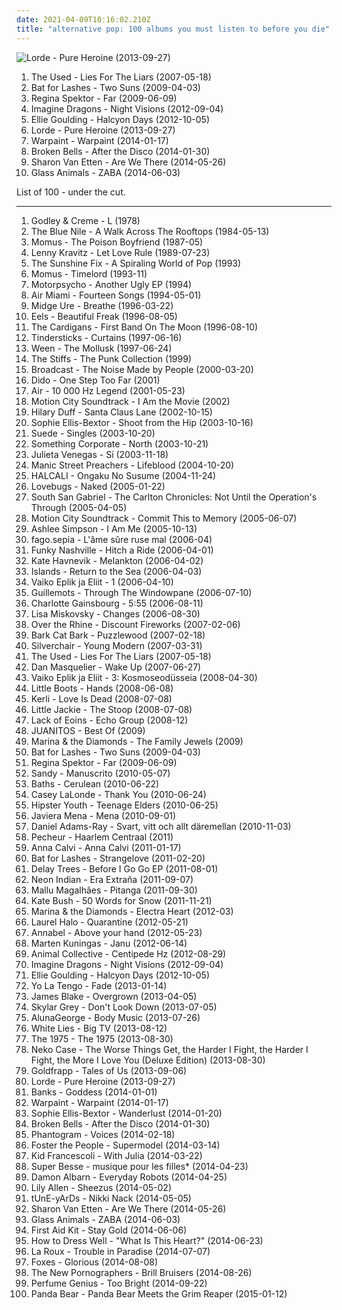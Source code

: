 ```yaml
---
date: 2021-04-09T10:16:02.210Z
title: "alternative pop: 100 albums you must listen to before you die"
---
```

![Lorde - Pure Heroine (2013-09-27)](http://coverartarchive.org/release/5f62ee6d-c5a7-4455-bfff-60e085d98f8a/10040947831-500.jpg "Lorde - Pure Heroine (2013-09-27)")
<ol class="albums">
<li data-cover="https://img.discogs.com/2jyn23qRwU6ZsjD4vDvjOMC6-OE=/fit-in/574x668/filters:strip_icc():format(jpeg):mode_rgb():quality(90)/discogs-images/R-4773448-1541353611-8676.jpeg.jpg" data-tags="alternative, rock" role="button">The Used - Lies For The Liars (2007-05-18)</li>
<li data-cover="http://coverartarchive.org/release/1589c9ec-b9d8-30e6-8f0c-57dd7c52ec35/8202001315-500.jpg" data-tags="alternative, atmospheric" role="button">Bat for Lashes - Two Suns (2009-04-03)</li>
<li data-cover="http://coverartarchive.org/release/8de3f2da-225f-49de-bb40-7a58e3bb0518/3715735677-500.jpg" data-tags="pop, piano, anti-folk, indie, alternative, indie pop, indie rock, 00s" role="button">Regina Spektor - Far (2009-06-09)</li>
<li data-cover="http://coverartarchive.org/release/e7bf831c-fff2-4758-a026-4432fd957bd3/6796107819-500.jpg" data-tags="indie rock, alternative, alternative rock" role="button">Imagine Dragons - Night Visions (2012-09-04)</li>
<li data-cover="http://coverartarchive.org/release/98215ea8-f57d-49f6-8a77-cad6957b1181/7519909230-500.jpg" data-tags="electronic, synthpop, pop" role="button">Ellie Goulding - Halcyon Days (2012-10-05)</li>
<li data-cover="http://coverartarchive.org/release/5f62ee6d-c5a7-4455-bfff-60e085d98f8a/10040947831-500.jpg" data-tags="indie pop" role="button">Lorde - Pure Heroine (2013-09-27)</li>
<li data-cover="http://coverartarchive.org/release/cbe0a818-aac1-45b4-9ca5-8f19d5666273/5966164242-500.jpg" data-tags="indie, dream pop, trip-hop, shoegaze, psychedelic rock, neo-psychedelia" role="button">Warpaint - Warpaint (2014-01-17)</li>
<li data-cover="http://coverartarchive.org/release/f86081b0-a7bb-4b9d-b68a-5aad0478e968/6373370107-500.jpg" data-tags="synthpop, indie pop" role="button">Broken Bells - After the Disco (2014-01-30)</li>
<li data-cover="http://coverartarchive.org/release/294ce5a9-a36b-4e41-982e-56f2f94bb581/20346832405-500.jpg" data-tags="folk, indie folk" role="button">Sharon Van Etten - Are We There (2014-05-26)</li>
<li data-cover="http://coverartarchive.org/release/25196cfe-3bb9-47ea-a70e-cf227c6cf17f/27544805167-500.jpg" data-tags="electronica" role="button">Glass Animals - ZABA (2014-06-03)</li>
</ol>
List of 100 - under the cut.
<!-- more -->

_________________

<ol class="albums">
<li data-cover="https://img.discogs.com/EH_ZI2JRI9D6RAHy4NrcdcOxPAg=/fit-in/595x587/filters:strip_icc():format(jpeg):mode_rgb():quality(90)/discogs-images/R-628499-1306501982.jpeg.jpg" data-tags="70s, british, alternative, experimental, progressive rock, art rock, alternative pop, cult, art pop, godley and creme, for ahts sake" role="button">
Godley & Creme - L (1978)
</li>
<li data-cover="http://coverartarchive.org/release/b4fa8534-a5a7-330a-b61a-d72a40ba694b/26028960700-500.jpg" data-tags="sophisti-pop" role="button">
The Blue Nile - A Walk Across The Rooftops (1984-05-13)
</li>
<li data-cover="https://img.discogs.com/aUa-UyYdC2WHg7T6wS2-6w_2XjI=/fit-in/500x442/filters:strip_icc():format(jpeg):mode_rgb():quality(90)/discogs-images/R-611489-1323384683.jpeg.jpg" data-tags="electronic, indie, soul, 80s, british, alternative, experimental, indie pop, indie rock, singer-songwriter, solo, chamber pop, britpop, baroque pop, scottish, scotland, japan, electronic pop, funk soul, one-man band, alternative pop, free music, legends, creation records, solo artist, osaka, paisley, eccentric, bombastic, avant-pop, one man band, britain, netaudio, theatrical, experimental indie, leftfield, artpop, one-man-band, art pop, uk underground, free albums, soul funk, eccentric pop, free album, solo project, art-pop, great britain, webaudio, sophomore album, pomp, one man project, sophomore, british underground, ubuweb, scottish underground, one-man-project, one  man band" role="button">
Momus - The Poison Boyfriend (1987-05)
</li>
<li data-cover="https://img.discogs.com/UGLkfyzaC9F8vzuuNd2I-6uWEYA=/fit-in/268x268/filters:strip_icc():format(jpeg):mode_rgb():quality(90)/discogs-images/R-7919633-1528727617-6341.jpeg.jpg" data-tags="rock" role="button">
Lenny Kravitz - Let Love Rule (1989-07-23)
</li>
<li data-cover="https://via.placeholder.com/450" data-tags="alternative rock, indie pop, indie rock, lo-fi, 90s, elephant 6, alternative pop, diy" role="button">
The Sunshine Fix - A Spiraling World of Pop (1993)
</li>
<li data-cover="https://img.discogs.com/stzEbtoIamDQ0Q4AuniCbbSPW6o=/fit-in/250x250/filters:strip_icc():format(jpeg):mode_rgb():quality(90)/discogs-images/R-180858-1100654285.jpg.jpg" data-tags="singer-songwriter, 90s, alternative pop, synth-pop, art pop, nice hairdo fag" role="button">
Momus - Timelord (1993-11)
</li>
<li data-cover="http://coverartarchive.org/release/83b064f6-b496-4890-8706-40958eb5f381/15903501032-500.jpg" data-tags="alternative, alternative rock, indie rock, norwegian, psychedelia, alternative metal, alternative pop" role="button">
Motorpsycho - Another Ugly EP (1994)
</li>
<li data-cover="https://img.discogs.com/qR7nyCt8PFFnNp37T_KerZTBjVE=/fit-in/560x600/filters:strip_icc():format(jpeg):mode_rgb():quality(90)/discogs-images/R-1155459-1196634977.jpeg.jpg" data-tags="indie, alternative rock, washington, indie pop, indie rock, usa, lo-fi, 90s, dream pop, american, lofi, alternative pop, dreampop, diy, american underground, lo fi, legends, america, united states, fully streamable tracks, dream-pop, music i tried but didnt like, fully streamable album, usa underground, fully streamable track" role="button">
Air Miami - Fourteen Songs (1994-05-01)
</li>
<li data-cover="http://coverartarchive.org/release/91536a77-db1d-4858-b23a-f99b435a34e6/7464010733-500.jpg" data-tags="alternative pop" role="button">
Midge Ure - Breathe (1996-03-22)
</li>
<li data-cover="http://coverartarchive.org/release/31c452b7-6fc4-39eb-9a0c-1f349328c745/11388472171-500.jpg" data-tags="alternative, rock, alternative rock, indie rock, 90s" role="button">
Eels - Beautiful Freak (1996-08-05)
</li>
<li data-cover="http://coverartarchive.org/release/6f7a28b7-c6e0-4a65-870e-7e9e82d33511/4520869611-500.jpg" data-tags="90s, pop" role="button">
The Cardigans - First Band On The Moon (1996-08-10)
</li>
<li data-cover="http://coverartarchive.org/release/ef8ffab3-2a8e-42d0-a208-5fef13716494/3558127143-500.jpg" data-tags="chamber pop, melancholy" role="button">
Tindersticks - Curtains (1997-06-16)
</li>
<li data-cover="http://coverartarchive.org/release/8e13940f-65ba-30f5-834d-f3692d21688a/22395044342-500.jpg" data-tags="nautical, alternative" role="button">
Ween - The Mollusk (1997-06-24)
</li>
<li data-cover="https://img.discogs.com/DjMjzdHCDi-MvL0dM1sStdSb8HU=/fit-in/600x594/filters:strip_icc():format(jpeg):mode_rgb():quality(90)/discogs-images/R-1039189-1395608587-6084.jpeg.jpg" data-tags="rock, 70s, old school punk, british, punk, power pop, new wave, post-punk, punk rock, pop punk, glam, powerpop, alternative pop, pop-rock, 77-style punk" role="button">
The Stiffs - The Punk Collection (1999)
</li>
<li data-cover="https://img.discogs.com/Wb2clSHhJ4_ZOv69eP7kTPBiBOw=/fit-in/600x604/filters:strip_icc():format(jpeg):mode_rgb():quality(90)/discogs-images/R-3194-1145339641.jpeg.jpg" data-tags="electronica, warp" role="button">
Broadcast - The Noise Made by People (2000-03-20)
</li>
<li data-cover="http://coverartarchive.org/release/2e8cb32b-7341-486e-8543-3e87910555f6/3576613641-500.jpg" data-tags="pop" role="button">
Dido - One Step Too Far (2001)
</li>
<li data-cover="http://coverartarchive.org/release/667851cb-0f84-3fdd-8882-33902fa16aef/27398009848-500.jpg" data-tags="electronic" role="button">
Air - 10 000 Hz Legend (2001-05-23)
</li>
<li data-cover="https://img.discogs.com/tfulD_HMi8UtHRtBXTnttjY4O5U=/fit-in/600x595/filters:strip_icc():format(jpeg):mode_rgb():quality(90)/discogs-images/R-459751-1371414323-2301.jpeg.jpg" data-tags="pop punk" role="button">
Motion City Soundtrack - I Am the Movie (2002)
</li>
<li data-cover="http://coverartarchive.org/release/6685831f-4011-4947-9210-5c3a8a678959/10253258951-500.jpg" data-tags="holiday" role="button">
Hilary Duff - Santa Claus Lane (2002-10-15)
</li>
<li data-cover="http://coverartarchive.org/release/a0780eda-0c5e-46ef-b7cf-6f4d4eeca1a6/7107828358-500.jpg" data-tags="electronic, dance, disco" role="button">
Sophie Ellis-Bextor - Shoot from the Hip (2003-10-16)
</li>
<li data-cover="http://coverartarchive.org/release/1afe7e41-7c77-4e13-90e5-f170404ad3df/13703071855-500.jpg" data-tags="alternative, brit-pop, alternative britpop, alternative rock, 90s" role="button">
Suede - Singles (2003-10-20)
</li>
<li data-cover="https://via.placeholder.com/450" data-tags="piano rock" role="button">
Something Corporate - North (2003-10-21)
</li>
<li data-cover="https://img.discogs.com/mDgqGCHtS5QcIjLslTumzElfVQ8=/fit-in/200x179/filters:strip_icc():format(jpeg):mode_rgb():quality(90)/discogs-images/R-347070-1307145634.jpeg.jpg" data-tags="spanish, latin, mexico, spanish rock, alternative pop, pop-rock, latin pop, mexican, latin grammy nominated, my whole damn collection, julietta venegas okay" role="button">
Julieta Venegas - Sí (2003-11-18)
</li>
<li data-cover="https://img.discogs.com/iJ1uU2VMCxYbEZpMj8xa2ne3sjI=/fit-in/600x600/filters:strip_icc():format(jpeg):mode_rgb():quality(90)/discogs-images/R-4576544-1368882873-4855.jpeg.jpg" data-tags="rock, 00s, alternative, criminally underrated" role="button">
Manic Street Preachers - Lifeblood (2004-10-20)
</li>
<li data-cover="https://img.discogs.com/H-LAzRawVgATJCeejMEXc4Oykm0=/fit-in/600x682/filters:strip_icc():format(jpeg):mode_rgb():quality(90)/discogs-images/R-266212-1613875532-9995.jpeg.jpg" data-tags="electronic, japanese, alternative, jpop, japan, alternative pop, j-pop, jhop" role="button">
HALCALI - Ongaku No Susume (2004-11-24)
</li>
<li data-cover="https://img.discogs.com/bohWVOUOfYI_J63fnzk-FvZVRqs=/fit-in/600x540/filters:strip_icc():format(jpeg):mode_rgb():quality(90)/discogs-images/R-1346711-1552230211-3808.jpeg.jpg" data-tags="alternative rock, switzerland, alternative pop, swiss, alternative, unplugged, basel, indie pop" role="button">
Lovebugs - Naked (2005-01-22)
</li>
<li data-cover="https://img.discogs.com/agv2VA5EEeQN-qWmp_28AdNXxb0=/fit-in/500x500/filters:strip_icc():format(jpeg):mode_rgb():quality(90)/discogs-images/R-814655-1232484253.jpeg.jpg" data-tags="indie, rock, alternative, alternative rock, experimental, indie rock, lo-fi, alt-country, alternative pop, duyster, will johnson" role="button">
South San Gabriel - The Carlton Chronicles: Not Until the Operation's Through (2005-04-05)
</li>
<li data-cover="http://coverartarchive.org/release/b385a012-e088-426d-980b-acdf114ef775/10187762153-500.jpg" data-tags="pop punk" role="button">
Motion City Soundtrack - Commit This to Memory (2005-06-07)
</li>
<li data-cover="http://coverartarchive.org/release/3ce5441e-ea49-4ba3-879b-faff3b547d2b/11183169551-500.jpg" data-tags="pop, pop rock" role="button">
Ashlee Simpson - I Am Me (2005-10-13)
</li>
<li data-cover="http://coverartarchive.org/release/a0a7630a-4149-46bf-8901-d6518e22813f/10926002805-500.jpg" data-tags="french, rock, instrumental, alternative, alternative rock, math rock, experimental, post-rock, lo-fi, post rock, jazz rock, alternative pop, alternative jazz, france, instrumental post-rock, duyster, post rock instrumental, post pop instrumental" role="button">
fago.sepia - L'âme sûre ruse mal (2006-04)
</li>
<li data-cover="https://img.discogs.com/L_GBpxS_5TG1HCu77HLzDd4P90k=/fit-in/240x240/filters:strip_icc():format(jpeg):mode_rgb():quality(90)/discogs-images/R-2435747-1283917738.jpeg.jpg" data-tags="indie, alternative rock, indie rock, brass, 00s, alternative pop, free music, netaudio, free albums, free album, webaudio, brass indie" role="button">
Funky Nashville - Hitch a Ride (2006-04-01)
</li>
<li data-cover="https://img.discogs.com/K8wuXm7t8XdYis3Gq-03yQBwGAs=/fit-in/225x225/filters:strip_icc():format(jpeg):mode_rgb():quality(90)/discogs-images/R-721994-1151857747.jpeg.jpg" data-tags="female vocalists" role="button">
Kate Havnevik - Melankton (2006-04-02)
</li>
<li data-cover="https://img.discogs.com/dpXzji7Zh-rz9BH-vGHTCyTo1qE=/fit-in/500x500/filters:strip_icc():format(jpeg):mode_rgb():quality(90)/discogs-images/R-667563-1145481541.jpeg.jpg" data-tags="indie, indie pop, canadian" role="button">
Islands - Return to the Sea (2006-04-03)
</li>
<li data-cover="https://img.discogs.com/Fx0iJI4I95CgsJW3cnvLWQKeSeU=/fit-in/600x530/filters:strip_icc():format(jpeg):mode_rgb():quality(90)/discogs-images/R-895243-1569095988-4369.jpeg.jpg" data-tags="alternative rock, indie pop, indie rock, singer-songwriter, psychedelic, 00s, alternative pop, art pop" role="button">
Vaiko Eplik ja Eliit - 1 (2006-04-10)
</li>
<li data-cover="https://img.discogs.com/YX4FZMLYAhoPXbaanMlQu89V4UM=/fit-in/200x198/filters:strip_icc():format(jpeg):mode_rgb():quality(90)/discogs-images/R-865147-1166906143.jpeg.jpg" data-tags="chamber pop, 00s" role="button">
Guillemots - Through The Windowpane (2006-07-10)
</li>
<li data-cover="http://coverartarchive.org/release/be9453f4-23e8-46f1-863a-d3a63cdd6231/23498089082-500.jpg" data-tags="female vocalists, french" role="button">
Charlotte Gainsbourg - 5:55 (2006-08-11)
</li>
<li data-cover="https://img.discogs.com/-q9Muwpgi1C91mbsxr7LqTI8uLY=/fit-in/582x587/filters:strip_icc():format(jpeg):mode_rgb():quality(90)/discogs-images/R-805181-1302985678.jpeg.jpg" data-tags="pop, alternative pop" role="button">
Lisa Miskovsky - Changes (2006-08-30)
</li>
<li data-cover="https://img.discogs.com/gMqIJopaMFj_6mLXN48l_gFCimQ=/fit-in/600x596/filters:strip_icc():format(jpeg):mode_rgb():quality(90)/discogs-images/R-12880330-1543745150-8346.jpeg.jpg" data-tags="indie, vocal, female, jazz, pop, rock, country, favorite bands, alternative rock, folk, indie pop, indie rock, female vocalists, singer-songwriter, piano, folk-rock, americana, romantic, fantastic, dreamy, feel good, voice, girls, american, radio, cosmic, mellow, pretty, melancholy, unique, soft, ethereal, spiritual, folk rock, poetic, intelligent, earthy, nice, female vocals, female vocalist, alternative pop, warm, new folk, ohio, sxsw, visual, female voices, addictive, sweet, i like this, truth, cross rhythms, girl, music, visionary, jesus, babe, the rhine, dusk, cincinnati, good music, seductive, alternative gospel, over, proper, anima, front porch, people who are freakier and folkier than motherfucking devendra banhart, shady, special, river, north america, girls girls girls, i have seen live, relationships, really good, cosmic american music, husband and wife, down to earth, filtered, amazing vocals, real music, something special" role="button">
Over the Rhine - Discount Fireworks (2007-02-06)
</li>
<li data-cover="https://img.discogs.com/Wv3MnmiMu-c3Q_oEo6HDXQBirp4=/fit-in/493x439/filters:strip_icc():format(jpeg):mode_rgb():quality(90)/discogs-images/R-3431387-1330138151.jpeg.jpg" data-tags="electronic, indie pop, lo-fi, chamber pop, baroque pop, experimental pop, modern classical, 00s, alternative pop, diy, art music, art pop, sophisti-pop, ork-pop" role="button">
Bark Cat Bark - Puzzlewood (2007-02-18)
</li>
<li data-cover="https://img.discogs.com/kcWhkV979DH6Nda6ysKEhM_h_uA=/fit-in/600x554/filters:strip_icc():format(jpeg):mode_rgb():quality(90)/discogs-images/R-1099905-1532793292-3827.jpeg.jpg" data-tags="rock, alternative rock, alternative" role="button">
Silverchair - Young Modern (2007-03-31)
</li>
<li data-cover="https://img.discogs.com/2jyn23qRwU6ZsjD4vDvjOMC6-OE=/fit-in/574x668/filters:strip_icc():format(jpeg):mode_rgb():quality(90)/discogs-images/R-4773448-1541353611-8676.jpeg.jpg" data-tags="alternative, rock" role="button">
The Used - Lies For The Liars (2007-05-18)
</li>
<li data-cover="https://via.placeholder.com/450" data-tags="indie, alternative rock, indie pop, singer-songwriter, usa, acoustic, american, california, indie folk, jamendo, alternative pop, singer-songwriters, american underground, free downloads, netlabel, creative commons, free music, america, free download, weblabel, netaudio, netlabels, californian, downloadable, free albums, net labels music, folk indie, fully downloadable albums, free album, chico, downloadable tracks, free streamable albums, webaudio, tracy, cagy, usa underground" role="button">
Dan Masquelier - Wake Up (2007-06-27)
</li>
<li data-cover="https://img.discogs.com/Y1tKMa0G5-CkdRBOqJQ89ZSgj1g=/fit-in/600x532/filters:strip_icc():format(jpeg):mode_rgb():quality(90)/discogs-images/R-1330139-1583408580-2334.jpeg.jpg" data-tags="electronic, alternative rock, indie pop, indie rock, singer-songwriter, experimental pop, psychedelic, 00s, alternative pop, art pop, mortimer snerd" role="button">
Vaiko Eplik ja Eliit - 3: Kosmoseodüsseia (2008-04-30)
</li>
<li data-cover="https://img.discogs.com/toDQBN655WEt--WaLnCS0E5eWaU=/fit-in/600x599/filters:strip_icc():format(jpeg):mode_rgb():quality(90)/discogs-images/R-1760921-1515845507-8192.jpeg.jpg" data-tags="electronic, electropop, synthpop, dance" role="button">
Little Boots - Hands (2008-06-08)
</li>
<li data-cover="http://coverartarchive.org/release/7e03de41-4397-4757-9e8b-9703d19c8440/5877736768-500.jpg" data-tags="gothic rock, pop" role="button">
Kerli - Love Is Dead (2008-07-08)
</li>
<li data-cover="https://img.discogs.com/CxaxQTRdkefB4S8wlARoysjmuTo=/fit-in/500x500/filters:strip_icc():format(jpeg):mode_rgb():quality(90)/discogs-images/R-1403054-1216677090.jpeg.jpg" data-tags="00s, alternative pop" role="button">
Little Jackie - The Stoop (2008-07-08)
</li>
<li data-cover="https://img.discogs.com/2BRFV3JBuzQj6Fx5ch6mFixzB94=/fit-in/600x533/filters:strip_icc():format(jpeg):mode_rgb():quality(90)/discogs-images/R-1642762-1234691630.jpeg.jpg" data-tags="indie, alternative rock, indie rock, 00s, alternative pop, europe, quartet, estonian, eesti, european, estonia, baltic, seksound, baltic states, viljandi, eesti muusika, estonian underground, former soviet union, post soviet union" role="button">
Lack of Eoins - Echo Group (2008-12)
</li>
<li data-cover="http://coverartarchive.org/release/313ac320-4d2a-47d9-b337-d8ab37e63b0a/2990545463-500.jpg" data-tags="hip-hop, french, indie, jazz, rockabilly, alternative, alternative rock, reggae, surf, indie pop, indie rock, easy listening, psychedelic, psychedelia, crossover, jazz rock, jamendo, rock and roll, surf rock, 00s, alternative pop, france, netlabel, creative commons, free music, weblabel, netaudio, free spirited, free albums, free album, webaudio, french underground, hip-hop indie, primitive pop, exotica pop" role="button">
JUANITOS - Best Of (2009)
</li>
<li data-cover="https://img.discogs.com/ge0kkIxE2Idf9oNN3pxcA8rxiuw=/fit-in/600x600/filters:strip_icc():format(jpeg):mode_rgb():quality(90)/discogs-images/R-6539742-1421569801-4407.jpeg.jpg" data-tags="pop, indie pop" role="button">
Marina & the Diamonds - The Family Jewels (2009)
</li>
<li data-cover="http://coverartarchive.org/release/1589c9ec-b9d8-30e6-8f0c-57dd7c52ec35/8202001315-500.jpg" data-tags="alternative, atmospheric" role="button">
Bat for Lashes - Two Suns (2009-04-03)
</li>
<li data-cover="http://coverartarchive.org/release/8de3f2da-225f-49de-bb40-7a58e3bb0518/3715735677-500.jpg" data-tags="pop, piano, anti-folk, indie, alternative, indie pop, indie rock, 00s" role="button">
Regina Spektor - Far (2009-06-09)
</li>
<li data-cover="http://coverartarchive.org/release/872a8ba7-08d7-4a56-8df8-297d1e7e3148/18247310701-500.jpg" data-tags="folk, acoustic, alternative, singer-songwriter, piano" role="button">
Sandy - Manuscrito (2010-05-07)
</li>
<li data-cover="http://coverartarchive.org/release/5ddd6650-d435-447d-8679-98a63ddaf637/3944000674-500.jpg" data-tags="electronic, downtempo, idm" role="button">
Baths - Cerulean (2010-06-22)
</li>
<li data-cover="http://coverartarchive.org/release/c99c5f56-4928-47db-99c2-d30bded7a360/10089769814-500.jpg" data-tags="electronic, instrumental, alternative, minnesota, usa, solo, shoegaze, dreamy, dream pop, american, electronic pop, crossover, alternative pop, american underground, 10s, creative commons, solo artist, america, united states, fully streamable tracks, one-man-band, bandcamp, solo project, fully streamable album, self-released, usa underground, fully streamable track, shoegazetronica" role="button">
Casey LaLonde - Thank You (2010-06-24)
</li>
<li data-cover="http://coverartarchive.org/release/2cae85a4-61a5-43a5-8b35-f74f29faccec/6670876590-500.jpg" data-tags="electronic, indie, alternative, experimental, solo, 8bit, 8-bit, psychedelic, chiptune, irish, crossover, alternative pop, europe, ireland, 10s, free music, solo artist, netaudio, experimental indie, one-man-band, art pop, bandcamp, free albums, free album, solo project, webaudio, self-released, irish underground" role="button">
Hipster Youth - Teenage Elders (2010-06-25)
</li>
<li data-cover="http://coverartarchive.org/release/d5de7e14-2ce7-4167-bced-5e89db55b8ca/6263362617-500.jpg" data-tags="electropop, electronic, synthpop" role="button">
Javiera Mena - Mena (2010-09-01)
</li>
<li data-cover="http://coverartarchive.org/release/d6bab9cf-a6bd-400f-9846-f93775f1475b/3420628199-500.jpg" data-tags="indie, pop, rock, synthpop, alternative pop, universal, lagom" role="button">
Daniel Adams-Ray - Svart, vitt och allt däremellan (2010-11-03)
</li>
<li data-cover="https://img.discogs.com/16zKHci6fIxuT0hjttCMZ4IY5RA=/fit-in/350x350/filters:strip_icc():format(jpeg):mode_rgb():quality(90)/discogs-images/R-3320637-1325635315.jpeg.jpg" data-tags="trance, chillout, electronic, electronica, electropop, pop, chill, soul, 70s, 80s, alternative, ambient, experimental, down tempo, electroclash, downtempo, electro, dance, calm, industrial, easy listening, synth pop, contemporary, ambient pop, downbeat, house, electro house, minimal, melodic, idm, psychedelic, groove, dreamy, lounge, 90s, atmospheric, electro pop, dream pop, club, synthpop, chillosophy, chilled, electronic pop, progressive house, synthesizer, intelligent, ebm, deep house, calming, dutch, chill-out, alternative pop, sophisticated, symphonic, ambiance, nederlands, ambient techno, chill out, electric, elektronic beats, electro-pop, dream, netherlands, air, easy, haarlem, ambient house, audio beauty, elektronica, pecheur, dreamy synthpop, vism, depthful" role="button">
Pecheur - Haarlem Centraal (2011)
</li>
<li data-cover="https://img.discogs.com/zJFL_64IjYCGNI0DDU8E5MzPovE=/fit-in/600x535/filters:strip_icc():format(jpeg):mode_rgb():quality(90)/discogs-images/R-2663331-1297710621.jpeg.jpg" data-tags="rock, indie, alternative rock" role="button">
Anna Calvi - Anna Calvi (2011-01-17)
</li>
<li data-cover="https://img.discogs.com/kpn_CSgbQIk3FxAxnhHlmfj5lPc=/fit-in/500x500/filters:strip_icc():format(jpeg):mode_rgb():quality(90)/discogs-images/R-14083491-1567527829-4795.jpeg.jpg" data-tags="electronic, indie, pop, alternative, female vocalists, alternative pop, art pop, bat for lashes, natasha khan" role="button">
Bat for Lashes - Strangelove (2011-02-20)
</li>
<li data-cover="https://img.discogs.com/RhBAZnzL8Vutqeh-sUJiLAF0DdQ=/fit-in/600x600/filters:strip_icc():format(jpeg):mode_rgb():quality(90)/discogs-images/R-3390704-1328556112.jpeg.jpg" data-tags="indie, alternative rock, indie pop, post-rock, dreamy, dream pop, postrock, finnish, post rock, crossover, alternative pop, europe, quartet, 10s, free music, finland, netaudio, fully streamable tracks, finnish underground, free albums, free album, webaudio, fully streamable album, self-released, fully streamable track" role="button">
Delay Trees - Before I Go Go EP (2011-08-01)
</li>
<li data-cover="http://coverartarchive.org/release/80418cea-5f7e-48b9-a7de-d58175e51531/18047710272-500.jpg" data-tags="synthpop, electronic, chillwave" role="button">
Neon Indian - Era Extraña (2011-09-07)
</li>
<li data-cover="http://coverartarchive.org/release/7017aae8-13a8-4e0e-abf0-806e2d21bf51/2903262151-500.jpg" data-tags="indie, folk, 10s, mpb" role="button">
Mallu Magalhães - Pitanga (2011-09-30)
</li>
<li data-cover="http://coverartarchive.org/release/4518b2c0-0091-4780-b31e-6dfc7e1d9cd5/21132684376-500.jpg" data-tags="alternative, art pop, winter" role="button">
Kate Bush - 50 Words for Snow (2011-11-21)
</li>
<li data-cover="http://coverartarchive.org/release/4a6438cd-304a-4240-b118-b8e7b00b252d/1068336894-500.jpg" data-tags="pop" role="button">
Marina & the Diamonds - Electra Heart (2012-03)
</li>
<li data-cover="http://coverartarchive.org/release/b385813a-cb78-4916-a964-59b9bbabf879/28097036963-500.jpg" data-tags="experimental" role="button">
Laurel Halo - Quarantine (2012-05-21)
</li>
<li data-cover="http://coverartarchive.org/release/db414072-aa75-4a05-bae6-cc20d19e4c22/3507556609-500.jpg" data-tags="chillout, trip-hop, indie, jazz, chill, alternative, ambient, experimental, indie pop, female vocalists, downtempo, singer-songwriter, easy listening, ambient pop, new age, acid jazz, lounge, jpop, dream pop, j-jazz, jazzy, anime, alternative pop, j-pop, tokyo, avant-pop, atmospheric pop, cosy, kokia, asian pop, tokyo jazz, j-ambient" role="button">
Annabel - Above your hand (2012-05-23)
</li>
<li data-cover="https://img.discogs.com/buAouqI_Zf4PymC0r8JlCfhUIr8=/fit-in/600x601/filters:strip_icc():format(jpeg):mode_rgb():quality(90)/discogs-images/R-3682276-1500975611-5187.jpeg.jpg" data-tags="indie, rock, soul, alternative, indie pop, indie rock, singer-songwriter, solo, one-man band, singer songwriter, alternative pop, europe, estonian, 10s, european, solo artist, estonia, tallinn, one man band, baltic, one-man-band, neosoul, solo project, baltic states, one man project, one-man-project, former soviet union, post soviet union, one  man band" role="button">
Marten Kuningas - Janu (2012-06-14)
</li>
<li data-cover="http://coverartarchive.org/release/46e3ced9-47b3-4bdb-9515-9ab3c655a8be/1932609966-500.jpg" data-tags="neo-psychedelia, burrito-core, experimental" role="button">
Animal Collective - Centipede Hz (2012-08-29)
</li>
<li data-cover="http://coverartarchive.org/release/e7bf831c-fff2-4758-a026-4432fd957bd3/6796107819-500.jpg" data-tags="indie rock, alternative, alternative rock" role="button">
Imagine Dragons - Night Visions (2012-09-04)
</li>
<li data-cover="http://coverartarchive.org/release/98215ea8-f57d-49f6-8a77-cad6957b1181/7519909230-500.jpg" data-tags="electronic, synthpop, pop" role="button">
Ellie Goulding - Halcyon Days (2012-10-05)
</li>
<li data-cover="http://coverartarchive.org/release/306adcf4-39b2-4706-919a-f960cc7a1c48/2930110026-500.jpg" data-tags="indie, indie rock, 10s" role="button">
Yo La Tengo - Fade (2013-01-14)
</li>
<li data-cover="https://img.discogs.com/cNjibLSsY9wA6qRnZUanNo5xtbQ=/fit-in/600x600/filters:strip_icc():format(jpeg):mode_rgb():quality(90)/discogs-images/R-4447618-1462518825-2838.jpeg.jpg" data-tags="electronic, soul" role="button">
James Blake - Overgrown (2013-04-05)
</li>
<li data-cover="http://coverartarchive.org/release/2517232a-703d-4d78-922a-495339215403/18724663884-500.jpg" data-tags="pop" role="button">
Skylar Grey - Don't Look Down (2013-07-05)
</li>
<li data-cover="http://coverartarchive.org/release/3473d4a9-a56e-4a31-a6a0-852eab8cd533/5102500960-500.jpg" data-tags="electronic, pop, synthpop, rnb" role="button">
AlunaGeorge - Body Music (2013-07-26)
</li>
<li data-cover="http://coverartarchive.org/release/e3392a7d-a6c1-49aa-8571-9f74d84c60a0/17037267715-500.jpg" data-tags="indie rock" role="button">
White Lies - Big TV (2013-08-12)
</li>
<li data-cover="http://coverartarchive.org/release/ac2b87af-2774-4575-a72a-db31c8865264/5068034405-500.jpg" data-tags="indie rock, indie pop" role="button">
The 1975 - The 1975 (2013-08-30)
</li>
<li data-cover="https://img.discogs.com/i170_FtE9UJVOulIkjmVSw3pASI=/fit-in/600x536/filters:strip_icc():format(jpeg):mode_rgb():quality(90)/discogs-images/R-4911323-1379266102-8380.jpeg.jpg" data-tags="country, alternative rock, folk, indie rock, americana, alternative country, alternative pop, alternative country rock" role="button">
Neko Case - The Worse Things Get, the Harder I Fight, the Harder I Fight, the More I Love You (Deluxe Edition) (2013-08-30)
</li>
<li data-cover="http://coverartarchive.org/release/6b18b30a-e578-41eb-8d3d-1ff4a6a22d9d/12859926570-500.jpg" data-tags="trip-hop, electronic, chamber pop, art pop" role="button">
Goldfrapp - Tales of Us (2013-09-06)
</li>
<li data-cover="http://coverartarchive.org/release/5f62ee6d-c5a7-4455-bfff-60e085d98f8a/10040947831-500.jpg" data-tags="indie pop" role="button">
Lorde - Pure Heroine (2013-09-27)
</li>
<li data-cover="http://coverartarchive.org/release/5ef96551-de57-4cb6-9fce-4721882cef6b/12614617442-500.jpg" data-tags="downtempo, electronic" role="button">
Banks - Goddess (2014-01-01)
</li>
<li data-cover="http://coverartarchive.org/release/cbe0a818-aac1-45b4-9ca5-8f19d5666273/5966164242-500.jpg" data-tags="indie, dream pop, trip-hop, shoegaze, psychedelic rock, neo-psychedelia" role="button">
Warpaint - Warpaint (2014-01-17)
</li>
<li data-cover="http://coverartarchive.org/release/b543cfef-c8d1-4ba3-a8b2-742af1d56cd3/15500392136-500.jpg" data-tags="indie, pop, female vocalists" role="button">
Sophie Ellis-Bextor - Wanderlust (2014-01-20)
</li>
<li data-cover="http://coverartarchive.org/release/f86081b0-a7bb-4b9d-b68a-5aad0478e968/6373370107-500.jpg" data-tags="synthpop, indie pop" role="button">
Broken Bells - After the Disco (2014-01-30)
</li>
<li data-cover="http://coverartarchive.org/release/192ef3d0-9f54-426c-9485-b867c7d3798b/6482224398-500.jpg" data-tags="indie pop, trip-hop, alternative" role="button">
Phantogram - Voices (2014-02-18)
</li>
<li data-cover="http://coverartarchive.org/release/467e3807-0848-4009-9f73-1694642b8787/8667724427-500.jpg" data-tags="indie" role="button">
Foster the People - Supermodel (2014-03-14)
</li>
<li data-cover="http://coverartarchive.org/release/770b36ef-08c7-43f4-8ad5-360166e64330/7169004768-500.jpg" data-tags="indie, pop, alternative, indie pop, retro, italian, alternative pop, 10s, elevator music, nu disco, retropop, vintage pop, retro electronica, kitschwave, kitsch in a good way, kitsch arrangement, red black and white album covers" role="button">
Kid Francescoli - With Julia (2014-03-22)
</li>
<li data-cover="https://img.discogs.com/F6aHiw0WyshsG5AdKKu6ifqBahs=/fit-in/600x600/filters:strip_icc():format(jpeg):mode_rgb():quality(90)/discogs-images/R-5539854-1396011284-4729.jpeg.jpg" data-tags="alternative, alternative rock, post-punk, post punk, synth, postpunk, alternative pop, trio, alternative dance, dance rock, electro rock, 10s, electro-rock, creative commons, free music, electro-indie, electrorock, belarus, minsk, netaudio, belarussian, bandcamp, electro indie, free albums, free album, webaudio, electroindie, self-released, belarussia, belarussian underground, former soviet union, post soviet union, salvic" role="button">
Super Besse - musique pour les filles* (2014-04-23)
</li>
<li data-cover="https://img.discogs.com/aH-EXZ6G_eOp-whSGmUGn4nuuzE=/fit-in/598x600/filters:strip_icc():format(jpeg):mode_rgb():quality(90)/discogs-images/R-5425859-1393250079-6492.jpeg.jpg" data-tags="electronic, folktronica" role="button">
Damon Albarn - Everyday Robots (2014-04-25)
</li>
<li data-cover="http://coverartarchive.org/release/2f6277bd-d169-4494-9105-977d61cc4b6f/11544197939-500.jpg" data-tags="pop" role="button">
Lily Allen - Sheezus (2014-05-02)
</li>
<li data-cover="https://img.discogs.com/X4BPyuwih9Ftjun2RLU7v5627hA=/fit-in/450x450/filters:strip_icc():format(jpeg):mode_rgb():quality(90)/discogs-images/R-5659142-1399187504-3176.jpeg.jpg" data-tags="experimental" role="button">
tUnE-yArDs - Nikki Nack (2014-05-05)
</li>
<li data-cover="http://coverartarchive.org/release/294ce5a9-a36b-4e41-982e-56f2f94bb581/20346832405-500.jpg" data-tags="folk, indie folk" role="button">
Sharon Van Etten - Are We There (2014-05-26)
</li>
<li data-cover="http://coverartarchive.org/release/25196cfe-3bb9-47ea-a70e-cf227c6cf17f/27544805167-500.jpg" data-tags="electronica" role="button">
Glass Animals - ZABA (2014-06-03)
</li>
<li data-cover="http://coverartarchive.org/release/36b69931-add2-4409-8d7a-939f277223f2/7183720847-500.jpg" data-tags="folk" role="button">
First Aid Kit - Stay Gold (2014-06-06)
</li>
<li data-cover="http://coverartarchive.org/release/d20cd5ed-5db4-4318-8230-cfdf65d9526a/7162176118-500.jpg" data-tags="alternative rnb" role="button">
How to Dress Well - "What Is This Heart?" (2014-06-23)
</li>
<li data-cover="http://coverartarchive.org/release/6540f0f1-6ee7-4bc7-808a-0b38398b9f64/7842080226-500.jpg" data-tags="synthpop" role="button">
La Roux - Trouble in Paradise (2014-07-07)
</li>
<li data-cover="https://img.discogs.com/iLzol4nUY0cUS-oJzysSbRq4QP4=/fit-in/600x626/filters:strip_icc():format(jpeg):mode_rgb():quality(90)/discogs-images/R-5688690-1459349012-5030.jpeg.jpg" data-tags="pop" role="button">
Foxes - Glorious (2014-08-08)
</li>
<li data-cover="http://coverartarchive.org/release/19148800-4da4-4884-9f48-5bc64101c5b8/9260423341-500.jpg" data-tags="10s" role="button">
The New Pornographers - Brill Bruisers (2014-08-26)
</li>
<li data-cover="http://coverartarchive.org/release/b152df81-9311-4f9e-9eb6-659ade6a8c06/8512126596-500.jpg" data-tags="ambient, experimental, chamber pop, art pop" role="button">
Perfume Genius - Too Bright (2014-09-22)
</li>
<li data-cover="http://coverartarchive.org/release/486252bb-3639-4ee2-a53e-149a1550b2c4/8921051502-500.jpg" data-tags="psychedelic pop" role="button">
Panda Bear - Panda Bear Meets the Grim Reaper (2015-01-12)
</li>
</ol>